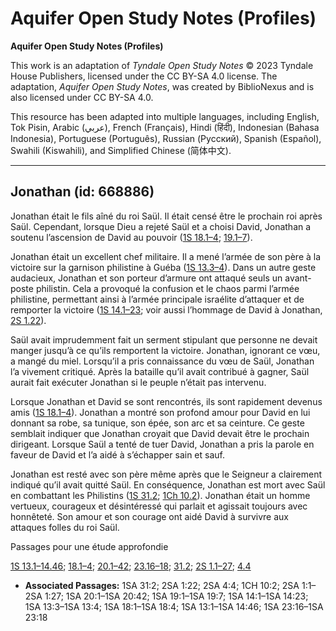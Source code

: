 # Aquifer Open Study Notes (Profiles)

**Aquifer Open Study Notes (Profiles)**

This work is an adaptation of *Tyndale Open Study Notes* © 2023 Tyndale House Publishers, licensed under the CC BY\-SA 4\.0 license. The adaptation, *Aquifer Open Study Notes*, was created by BiblioNexus and is also licensed under CC BY\-SA 4\.0\.

This resource has been adapted into multiple languages, including English, Tok Pisin, Arabic (عربي), French (Français), Hindi (हिंदी), Indonesian (Bahasa Indonesia), Portuguese (Português), Russian (Русский), Spanish (Español), Swahili (Kiswahili), and Simplified Chinese (简体中文).



--------------------------------

## Jonathan (id: 668886)

Jonathan était le fils aîné du roi Saül. Il était censé être le prochain roi après Saül. Cependant, lorsque Dieu a rejeté Saül et a choisi David, Jonathan a soutenu l’ascension de David au pouvoir ([1S 18\.1–4](https://ref.ly/1Sam18:1-1Sam18:4); [19\.1–7](https://ref.ly/1Sam19:1-1Sam19:7)).

Jonathan était un excellent chef militaire. Il a mené l’armée de son père à la victoire sur la garnison philistine à Guéba ([1S 13\.3–4](https://ref.ly/1Sam13:3-1Sam13:4)). Dans un autre geste audacieux, Jonathan et son porteur d’armure ont attaqué seuls un avant\-poste philistin. Cela a provoqué la confusion et le chaos parmi l’armée philistine, permettant ainsi à l’armée principale israélite d’attaquer et de remporter la victoire ([1S 14\.1–23](https://ref.ly/1Sam14:1-1Sam14:23); voir aussi l’hommage de David à Jonathan, [2S 1\.22](https://ref.ly/2Sam1:22)).

Saül avait imprudemment fait un serment stipulant que personne ne devait manger jusqu’à ce qu’ils remportent la victoire. Jonathan, ignorant ce vœu, a mangé du miel. Lorsqu’il a pris connaissance du vœu de Saül, Jonathan l’a vivement critiqué. Après la bataille qu’il avait contribué à gagner, Saül aurait fait exécuter Jonathan si le peuple n’était pas intervenu.

Lorsque Jonathan et David se sont rencontrés, ils sont rapidement devenus amis ([1S 18\.1–4](https://ref.ly/1Sam18:1-1Sam18:4)). Jonathan a montré son profond amour pour David en lui donnant sa robe, sa tunique, son épée, son arc et sa ceinture. Ce geste semblait indiquer que Jonathan croyait que David devait être le prochain dirigeant. Lorsque Saül a tenté de tuer David, Jonathan a pris la parole en faveur de David et l’a aidé à s’échapper sain et sauf.

Jonathan est resté avec son père même après que le Seigneur a clairement indiqué qu’il avait quitté Saül. En conséquence, Jonathan est mort avec Saül en combattant les Philistins ([1S 31\.2](https://ref.ly/1Sam31:2); [1Ch 10\.2](https://ref.ly/1Chr10:2)). Jonathan était un homme vertueux, courageux et désintéressé qui parlait et agissait toujours avec honnêteté. Son amour et son courage ont aidé David à survivre aux attaques folles du roi Saül.

Passages pour une étude approfondie

[1S 13\.1–14\.46](https://ref.ly/1Sam13:1-1Sam14:46); [18\.1–4](https://ref.ly/1Sam18:1-1Sam18:4); [20\.1–42](https://ref.ly/1Sam20:1-1Sam20:42); [23\.16–18](https://ref.ly/1Sam23:16-1Sam23:18); [31\.2](https://ref.ly/1Sam31:2); [2S 1\.1–27](https://ref.ly/2Sam1:1-2Sam1:27); [4\.4](https://ref.ly/2Sam4:4)

* **Associated Passages:** 1SA 31:2; 2SA 1:22; 2SA 4:4; 1CH 10:2; 2SA 1:1–2SA 1:27; 1SA 20:1–1SA 20:42; 1SA 19:1–1SA 19:7; 1SA 14:1–1SA 14:23; 1SA 13:3–1SA 13:4; 1SA 18:1–1SA 18:4; 1SA 13:1–1SA 14:46; 1SA 23:16–1SA 23:18

